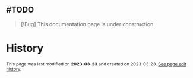 ## #TODO
> [!Bug] This documentation page is under construction.

# History
<small>This page was last modified on <strong>2023-03-23</strong> and created on 2023-03-23. <a href="https://github.com/Taitava/obsidian-shellcommands-documentation/commits/main/./Environments/Built-in%20shells/Dash.md">See page edit history</a>.</small>
